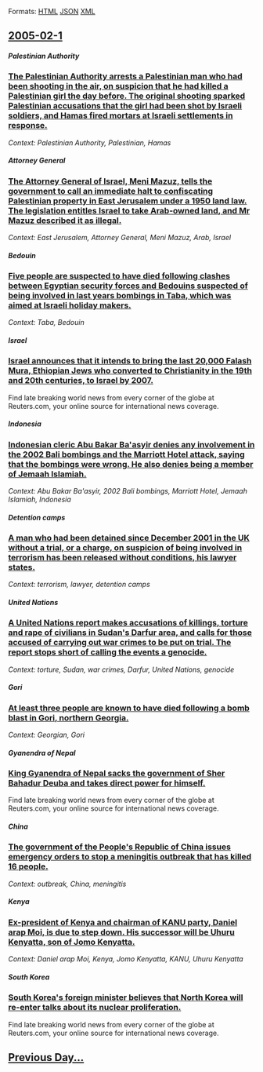 
Formats: [HTML](2005/02/1/index.html)  [JSON](2005/02/1/index.json)  [XML](2005/02/1/index.xml)  

## [2005-02-1](/news/2005/02/1/index.md)

##### Palestinian Authority
### [ The Palestinian Authority arrests a Palestinian man who had been shooting in the air, on suspicion that he had killed a Palestinian girl the day before. The original shooting sparked Palestinian accusations that the girl had been shot by Israeli soldiers, and Hamas fired mortars at Israeli settlements in response. ](/news/2005/02/1/the-palestinian-authority-arrests-a-palestinian-man-who-had-been-shooting-in-the-air-on-suspicion-that-he-had-killed-a-palestinian-girl-th.md)
_Context: Palestinian Authority, Palestinian, Hamas_

##### Attorney General
### [ The Attorney General of Israel, Meni Mazuz, tells the government to call an immediate halt to confiscating Palestinian property in East Jerusalem under a 1950 land law. The legislation entitles Israel to take Arab-owned land, and Mr Mazuz described it as illegal. ](/news/2005/02/1/the-attorney-general-of-israel-meni-mazuz-tells-the-government-to-call-an-immediate-halt-to-confiscating-palestinian-property-in-east-jer.md)
_Context: East Jerusalem, Attorney General, Meni Mazuz, Arab, Israel_

##### Bedouin
### [ Five people are suspected to have died following clashes between Egyptian security forces and Bedouins suspected of being involved in last years bombings in Taba, which was aimed at Israeli holiday makers. ](/news/2005/02/1/five-people-are-suspected-to-have-died-following-clashes-between-egyptian-security-forces-and-bedouins-suspected-of-being-involved-in-last.md)
_Context: Taba, Bedouin_

##### Israel
### [ Israel announces that it intends to bring the last 20,000 Falash Mura, Ethiopian Jews who converted to Christianity in the 19th and 20th centuries, to Israel by 2007. ](/news/2005/02/1/israel-announces-that-it-intends-to-bring-the-last-20-000-falash-mura-ethiopian-jews-who-converted-to-christianity-in-the-19th-and-20th-ce.md)
Find late breaking world news from every corner of the globe at Reuters.com, your online source for international news coverage.

##### Indonesia
### [ Indonesian cleric Abu Bakar Ba'asyir denies any involvement in the 2002 Bali bombings and the Marriott Hotel attack, saying that the bombings were wrong. He also denies being a member of Jemaah Islamiah. ](/news/2005/02/1/indonesian-cleric-abu-bakar-ba-asyir-denies-any-involvement-in-the-2002-bali-bombings-and-the-marriott-hotel-attack-saying-that-the-bombin.md)
_Context: Abu Bakar Ba'asyir, 2002 Bali bombings, Marriott Hotel, Jemaah Islamiah, Indonesia_

##### Detention camps
### [ A man who had been detained since December 2001 in the UK without a trial, or a charge, on suspicion of being involved in terrorism has been released without conditions, his lawyer states. ](/news/2005/02/1/a-man-who-had-been-detained-since-december-2001-in-the-uk-without-a-trial-or-a-charge-on-suspicion-of-being-involved-in-terrorism-has-bee.md)
_Context: terrorism, lawyer, detention camps_

##### United Nations
### [ A United Nations report makes accusations of killings, torture and rape of civilians in Sudan's Darfur area, and calls for those accused of carrying out war crimes to be put on trial. The report stops short of calling the events a genocide. ](/news/2005/02/1/a-united-nations-report-makes-accusations-of-killings-torture-and-rape-of-civilians-in-sudan-s-darfur-area-and-calls-for-those-accused-of.md)
_Context: torture, Sudan, war crimes, Darfur, United Nations, genocide_

##### Gori
### [ At least three people are known to have died following a bomb blast in Gori, northern Georgia. ](/news/2005/02/1/at-least-three-people-are-known-to-have-died-following-a-bomb-blast-in-gori-northern-georgia.md)
_Context:  Georgian, Gori_

##### Gyanendra of Nepal
### [ King Gyanendra of Nepal sacks the government of Sher Bahadur Deuba and takes direct power for himself. ](/news/2005/02/1/king-gyanendra-of-nepal-sacks-the-government-of-sher-bahadur-deuba-and-takes-direct-power-for-himself.md)
Find late breaking world news from every corner of the globe at Reuters.com, your online source for international news coverage.

##### China
### [ The government of the People's Republic of China issues emergency orders to stop a meningitis outbreak that has killed 16 people. ](/news/2005/02/1/the-government-of-the-people-s-republic-of-china-issues-emergency-orders-to-stop-a-meningitis-outbreak-that-has-killed-16-people.md)
_Context: outbreak, China, meningitis_

##### Kenya
### [ Ex-president of Kenya and chairman of KANU party, Daniel arap Moi, is due to step down. His successor will be Uhuru Kenyatta, son of Jomo Kenyatta. ](/news/2005/02/1/ex-president-of-kenya-and-chairman-of-kanu-party-daniel-arap-moi-is-due-to-step-down-his-successor-will-be-uhuru-kenyatta-son-of-jomo-k.md)
_Context: Daniel arap Moi, Kenya, Jomo Kenyatta, KANU, Uhuru Kenyatta_

##### South Korea
### [ South Korea's foreign minister believes that North Korea will re-enter talks about its nuclear proliferation. ](/news/2005/02/1/south-korea-s-foreign-minister-believes-that-north-korea-will-re-enter-talks-about-its-nuclear-proliferation.md)
Find late breaking world news from every corner of the globe at Reuters.com, your online source for international news coverage.

## [Previous Day...](/news/2005/01/31/index.md)

